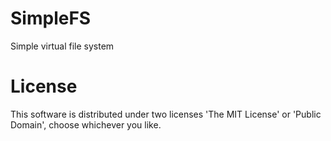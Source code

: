 # SimpleFS
Simple virtual file system

# License
This software is distributed under two licenses 'The MIT License' or 'Public Domain', choose whichever you like.
